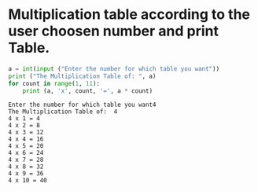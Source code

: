 # Multiplication table according to the user choosen number and print Table.


```python
a = int(input ("Enter the number for which table you want"))      
print ("The Multiplication Table of: ", a)    
for count in range(1, 11): 
    print (a, 'x', count, '=', a * count)    
```

    Enter the number for which table you want4
    The Multiplication Table of:  4
    4 x 1 = 4
    4 x 2 = 8
    4 x 3 = 12
    4 x 4 = 16
    4 x 5 = 20
    4 x 6 = 24
    4 x 7 = 28
    4 x 8 = 32
    4 x 9 = 36
    4 x 10 = 40
    
